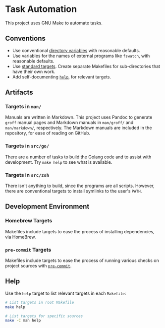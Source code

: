 # Task Automation

This project uses GNU Make to automate tasks.

## Conventions

- Use conventional [directory variables][gnu-directory-variables] with reasonable defaults.
- Use variables for the names of external programs like `fswatch`, with reasonable defaults.
- Use [standard targets][gnu-standard-targets].  Create separate Makefiles for sub-directories that
  have their own work.
- Add self-documenting [`help`](https://stackoverflow.com/a/47107132/112682), for relevant targets.

[gnu-directory-variables]: https://www.gnu.org/software/make/manual/make.html#Directory-Variables
[gnu-standard-targets]:
    https://www.gnu.org/software/make/manual/html_node/Standard-Targets.html#Standard-Targets

## Artifacts

### Targets in `man/`

Manuals are written in Markdown.  This project uses Pandoc to generate `groff` manual pages and
Markdown manuals in `man/groff/` and `man/markdown/`, respectively.  The Markdown manuals are
included in the repository, for ease of reading on GitHub.

### Targets in `src/go/`

There are a number of tasks to build the Golang code and to assist with development.  Try `make
help` to see what is available.

### Targets in `src/zsh`

There isn't anything to build, since the programs are all scripts.  However, there are conventional
targets to install symlinks to the user's `PATH`.

## Development Environment

### Homebrew Targets

Makefiles include targets to ease the process of installing dependencies, via HomeBrew.

### `pre-commit` Targets

Makefiles include targets to ease the process of running various checks on project sources with
[`pre-commit`](./tools.md#pre-commit).

## Help

Use the `help` target to list relevant targets in each `Makefile`:

```sh
# List targets in root Makefile
make help

# List targets for specific sources
make -C man help
```

